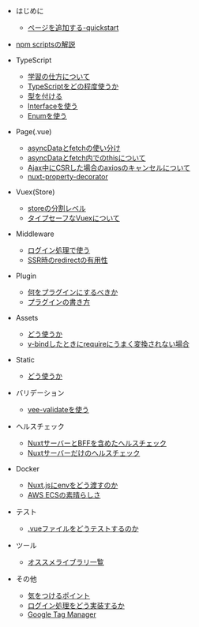 - はじめに

  - [ページを追加する-quickstart](nuxt/quickstart.md)

- [npm scriptsの解説](npm-scripts.md)
  
- TypeScript

  - [学習の仕方について](ts/how-to-learn-ts.md)
  - [TypeScriptをどの程度使うか](ts/how-much-you-use-ts.md)
  - [型を付ける]()
  - [Interfaceを使う]()
  - [Enumを使う]()
  
- Page(.vue)

  - [asyncDataとfetchの使い分け]()
  - [asyncDataとfetch内でのthisについて]()
  - [Ajax中にCSRした場合のaxiosのキャンセルについて]()
  - [nuxt-property-decorator]()
 
- Vuex(Store)

  - [storeの分割レベル]()
  - [タイプセーフなVuexについて]()
  
- Middleware

  - [ログイン処理で使う]()
  - [SSR時のredirectの有用性]()
  
- Plugin
    
  - [何をプラグインにするべきか]()
  - [プラグインの書き方]()

- Assets

  - [どう使うか]()
  - [v-bindしたときにrequireにうまく変換されない場合]()
  
- Static

  - [どう使うか]()

- バリデーション

  - [vee-validateを使う]()

- ヘルスチェック

  - [NuxtサーバーとBFFを含めたヘルスチェック]()
  - [Nuxtサーバーだけのヘルスチェック]()

- Docker

  - [Nuxt.jsにenvをどう渡すのか]()
  - [AWS ECSの素晴らしさ]()
  
- テスト

  - [.vueファイルをどうテストするのか]()
  
- ツール

  - [オススメライブラリ一覧]()
  
- その他

  - [気をつけるポイント]()
  - [ログイン処理をどう実装するか]()
  - [Google Tag Manager]()
